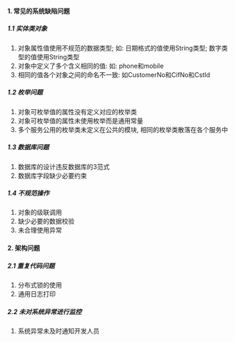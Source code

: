 #### 1. 常见的系统缺陷问题

##### 1.1 实体类对象

1. 对象属性值使用不规范的数据类型; 如: 日期格式的值使用String类型; 数字类型的值使用String类型
2. 对象中定义了多个含义相同的值: 如: phone和mobile
3. 相同的值各个对象之间的命名不一致: 如CustomerNo和CifNo和CstId

##### 1.2 枚举问题

1. 对象可枚举值的属性没有定义对应的枚举类
2. 对象可枚举值的属性未使用枚举而是通用常量
3. 多个服务公用的枚举类未定义在公共的模块, 相同的枚举类散落在各个服务中

##### 1.3 数据库问题

1. 数据库的设计违反数据库的3范式
2. 数据库字段缺少必要约束

##### 1.4 不规范操作

1. 对象的级联调用
2. 缺少必要的数据校验
3. 未合理使用异常



#### 2. 架构问题

##### 2.1 重复代码问题

1. 分布式锁的使用
2. 通用日志打印

##### 2.2 未对系统异常进行监控

1. 系统异常未及时通知开发人员
